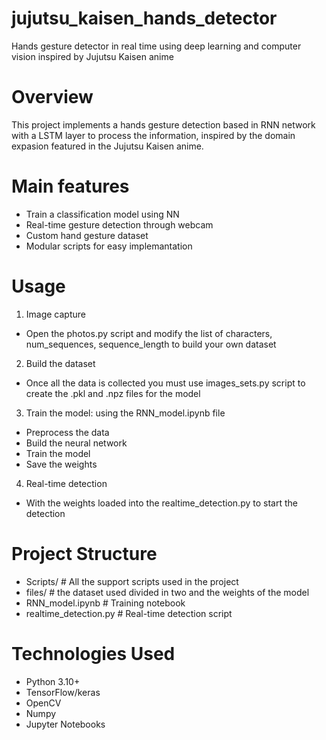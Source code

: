 # jujutsu_kaisen_hands_detector
Hands gesture detector in real time using deep learning and computer vision inspired by Jujutsu Kaisen anime

# Overview

This project implements a hands gesture detection based in RNN network with a LSTM layer to process the information, inspired by the domain expasion featured in the Jujutsu Kaisen anime.

# Main features

* Train a classification model using NN
* Real-time gesture detection through webcam
* Custom hand gesture dataset
* Modular scripts for easy implemantation

# Usage
1. Image capture
  * Open the photos.py script and modify the list of characters, num_sequences, sequence_length to build your own dataset
2. Build the dataset
  * Once all the data is collected you must use images_sets.py script to create the .pkl and .npz files for the model
3. Train the model: using the RNN_model.ipynb file 
  * Preprocess the data
  * Build the neural network
  * Train the model
  * Save the weights 
4. Real-time detection
  * With the weights loaded into the realtime_detection.py to start the detection

# Project Structure 
* Scripts/ # All the support scripts used in the project
* files/ # the dataset used divided in two and the weights of the model
* RNN_model.ipynb # Training notebook
* realtime_detection.py # Real-time detection script

# Technologies Used 
* Python 3.10+
* TensorFlow/keras
* OpenCV
* Numpy
* Jupyter Notebooks
